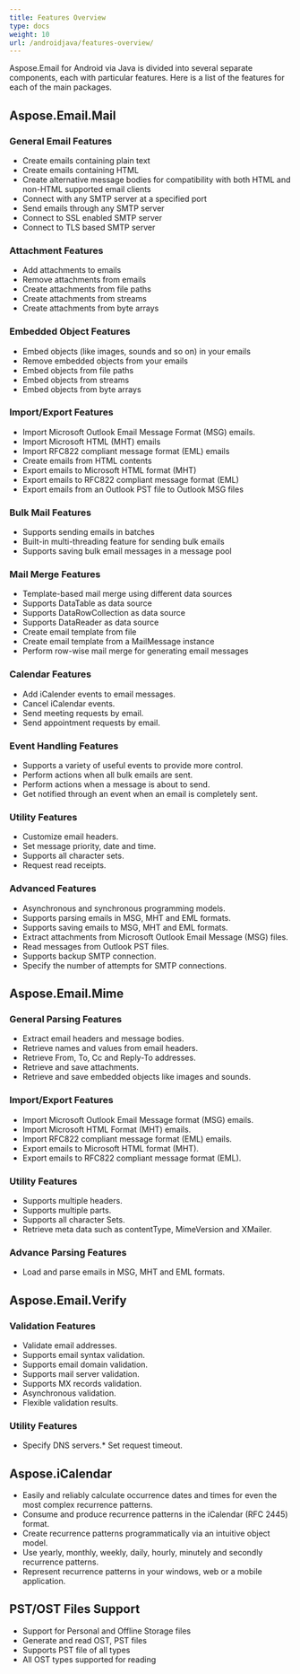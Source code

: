 ```yaml
---
title: Features Overview
type: docs
weight: 10
url: /androidjava/features-overview/
---
```



Aspose.Email for Android via Java is divided into several separate components, each with particular features. Here is a list of the features for each of the main packages.
## **Aspose.Email.Mail**
### **General Email Features**
- Create emails containing plain text
- Create emails containing HTML
- Create alternative message bodies for compatibility with both HTML and non-HTML supported email clients
- Connect with any SMTP server at a specified port
- Send emails through any SMTP server
- Connect to SSL enabled SMTP server
- Connect to TLS based SMTP server
### **Attachment Features**
- Add attachments to emails
- Remove attachments from emails
- Create attachments from file paths
- Create attachments from streams
- Create attachments from byte arrays
### **Embedded Object Features**
- Embed objects (like images, sounds and so on) in your emails
- Remove embedded objects from your emails
- Embed objects from file paths
- Embed objects from streams
- Embed objects from byte arrays
### **Import/Export Features**
- Import Microsoft Outlook Email Message Format (MSG) emails.
- Import Microsoft HTML (MHT) emails
- Import RFC822 compliant message format (EML) emails
- Create emails from HTML contents
- Export emails to Microsoft HTML format (MHT)
- Export emails to RFC822 compliant message format (EML)
- Export emails from an Outlook PST file to Outlook MSG files
### **Bulk Mail Features**
- Supports sending emails in batches
- Built-in multi-threading feature for sending bulk emails
- Supports saving bulk email messages in a message pool
### **Mail Merge Features**
- Template-based mail merge using different data sources
- Supports DataTable as data source
- Supports DataRowCollection as data source
- Supports DataReader as data source
- Create email template from file
- Create email template from a MailMessage instance
- Perform row-wise mail merge for generating email messages
### **Calendar Features**
- Add iCalender events to email messages.
- Cancel iCalendar events.
- Send meeting requests by email.
- Send appointment requests by email.
### **Event Handling Features**
- Supports a variety of useful events to provide more control.
- Perform actions when all bulk emails are sent.
- Perform actions when a message is about to send.
- Get notified through an event when an email is completely sent.
### **Utility Features**
- Customize email headers.
- Set message priority, date and time.
- Supports all character sets.
- Request read receipts.
### **Advanced Features**
- Asynchronous and synchronous programming models.
- Supports parsing emails in MSG, MHT and EML formats.
- Supports saving emails to MSG, MHT and EML formats.
- Extract attachments from Microsoft Outlook Email Message (MSG) files.
- Read messages from Outlook PST files.
- Supports backup SMTP connection.
- Specify the number of attempts for SMTP connections.
## **Aspose.Email.Mime**
### **General Parsing Features**
- Extract email headers and message bodies.
- Retrieve names and values from email headers.
- Retrieve From, To, Cc and Reply-To addresses.
- Retrieve and save attachments.
- Retrieve and save embedded objects like images and sounds.
### **Import/Export Features**
- Import Microsoft Outlook Email Message format (MSG) emails.
- Import Microsoft HTML Format (MHT) emails.
- Import RFC822 compliant message format (EML) emails.
- Export emails to Microsoft HTML format (MHT).
- Export emails to RFC822 compliant message format (EML).
### **Utility Features**
- Supports multiple headers.
- Supports multiple parts.
- Supports all character Sets.
- Retrieve meta data such as contentType, MimeVersion and XMailer.
### **Advance Parsing Features**
- Load and parse emails in MSG, MHT and EML formats.
## **Aspose.Email.Verify**
### **Validation Features**
- Validate email addresses.
- Supports email syntax validation.
- Supports email domain validation.
- Supports mail server validation.
- Supports MX records validation.
- Asynchronous validation.
- Flexible validation results.
### **Utility Features**
- Specify DNS servers.* Set request timeout.
## **Aspose.iCalendar**
- Easily and reliably calculate occurrence dates and times for even the most complex recurrence patterns.
- Consume and produce recurrence patterns in the iCalendar (RFC 2445) format.
- Create recurrence patterns programmatically via an intuitive object model.
- Use yearly, monthly, weekly, daily, hourly, minutely and secondly recurrence patterns.
- Represent recurrence patterns in your windows, web or a mobile application.
## **PST/OST Files Support**
- Support for Personal and Offline Storage files
- Generate and read OST, PST files
- Supports PST file of all types
- All OST types supported for reading
